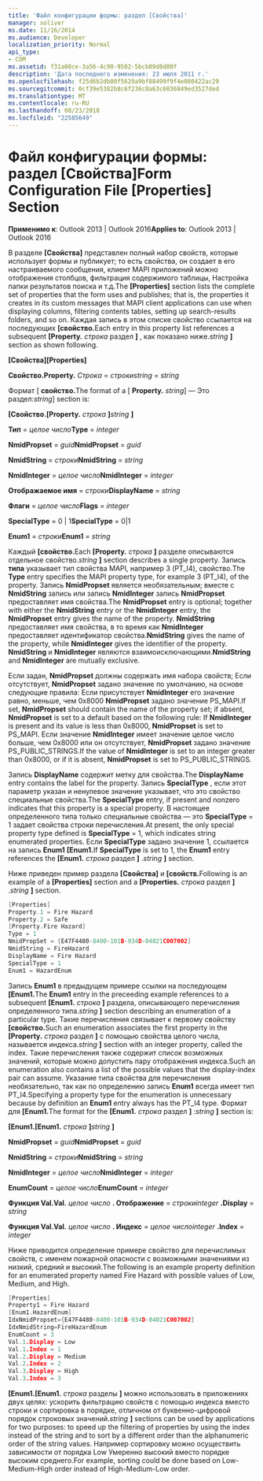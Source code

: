 ```yaml
---
title: 'Файл конфигурации формы: раздел [Свойства]'
manager: soliver
ms.date: 11/16/2014
ms.audience: Developer
localization_priority: Normal
api_type:
- COM
ms.assetid: f31a08ce-3a56-4c90-9502-5bcb09d8d80f
description: 'Дата последнего изменения: 23 июля 2011 г.'
ms.openlocfilehash: f25d6b2db00f5629a9bf88499f9f4e080422ac29
ms.sourcegitcommit: 0cf39e5382b8c6f236c8a63c6036849ed3527ded
ms.translationtype: MT
ms.contentlocale: ru-RU
ms.lasthandoff: 08/23/2018
ms.locfileid: "22585649"
---
```

# <a name="form-configuration-file-properties-section"></a><span data-ttu-id="fb168-103">Файл конфигурации формы: раздел [Свойства]</span><span class="sxs-lookup"><span data-stu-id="fb168-103">Form Configuration File [Properties] Section</span></span>

  
  
<span data-ttu-id="fb168-104">**Применимо к**: Outlook 2013 | Outlook 2016</span><span class="sxs-lookup"><span data-stu-id="fb168-104">**Applies to**: Outlook 2013 | Outlook 2016</span></span> 
  
<span data-ttu-id="fb168-105">В разделе **[Свойства]** представлен полный набор свойств, которые использует формы и публикует; то есть свойства, он создает в его настраиваемого сообщения, клиент MAPI приложений можно отображения столбцов, фильтрация содержимого таблицы, Настройка папки результатов поиска и т.д.</span><span class="sxs-lookup"><span data-stu-id="fb168-105">The **[Properties]** section lists the complete set of properties that the form uses and publishes; that is, the properties it creates in its custom messages that MAPI client applications can use when displaying columns, filtering contents tables, setting up search-results folders, and so on.</span></span> <span data-ttu-id="fb168-106">Каждая запись в этом списке свойство ссылается на последующих **[свойство.**</span><span class="sxs-lookup"><span data-stu-id="fb168-106">Each entry in this property list references a subsequent **[Property.**</span></span> <span data-ttu-id="fb168-107">_строка_ раздел **]** , как показано ниже.</span><span class="sxs-lookup"><span data-stu-id="fb168-107">_string_ **]** section as shown following.</span></span> 
  
 <span data-ttu-id="fb168-108">**[Свойства]**</span><span class="sxs-lookup"><span data-stu-id="fb168-108">**[Properties]**</span></span>
  
 <span data-ttu-id="fb168-109">**Свойство.**</span><span class="sxs-lookup"><span data-stu-id="fb168-109">**Property.**</span></span> <span data-ttu-id="fb168-110">_Строка_ =  _строки_</span><span class="sxs-lookup"><span data-stu-id="fb168-110">_string_ =  _string_</span></span>
  
<span data-ttu-id="fb168-111">Формат [ **свойство.**</span><span class="sxs-lookup"><span data-stu-id="fb168-111">The format of a [ **Property.**</span></span> <span data-ttu-id="fb168-112">_string_] — Это раздел:</span><span class="sxs-lookup"><span data-stu-id="fb168-112">_string_] section is:</span></span> 
  
 <span data-ttu-id="fb168-113">**[Свойство.**</span><span class="sxs-lookup"><span data-stu-id="fb168-113">**[Property.**</span></span> <span data-ttu-id="fb168-114">_строка_ **]**</span><span class="sxs-lookup"><span data-stu-id="fb168-114">_string_ **]**</span></span>
  
 <span data-ttu-id="fb168-115">**Тип** =  _целое число_</span><span class="sxs-lookup"><span data-stu-id="fb168-115">**Type** =  _integer_</span></span>
  
 <span data-ttu-id="fb168-116">**NmidPropset** =  _guid_</span><span class="sxs-lookup"><span data-stu-id="fb168-116">**NmidPropset** =  _guid_</span></span>
  
 <span data-ttu-id="fb168-117">**NmidString** =  _строки_</span><span class="sxs-lookup"><span data-stu-id="fb168-117">**NmidString** =  _string_</span></span>
  
 <span data-ttu-id="fb168-118">**NmidInteger** =  _целое число_</span><span class="sxs-lookup"><span data-stu-id="fb168-118">**NmidInteger** =  _integer_</span></span>
  
 <span data-ttu-id="fb168-119">**Отображаемое имя** =  _строки_</span><span class="sxs-lookup"><span data-stu-id="fb168-119">**DisplayName** =  _string_</span></span>
  
 <span data-ttu-id="fb168-120">**Флаги** =  _целое число_</span><span class="sxs-lookup"><span data-stu-id="fb168-120">**Flags** =  _integer_</span></span>
  
 <span data-ttu-id="fb168-121">**SpecialType** = 0 | 1</span><span class="sxs-lookup"><span data-stu-id="fb168-121">**SpecialType** = 0|1</span></span> 
  
 <span data-ttu-id="fb168-122">**Enum1** =  _строки_</span><span class="sxs-lookup"><span data-stu-id="fb168-122">**Enum1** =  _string_</span></span>
  
<span data-ttu-id="fb168-123">Каждый **[свойство.**</span><span class="sxs-lookup"><span data-stu-id="fb168-123">Each **[Property.**</span></span> <span data-ttu-id="fb168-124">_строка_ **]** разделе описываются отдельное свойство.</span><span class="sxs-lookup"><span data-stu-id="fb168-124">_string_ **]** section describes a single property.</span></span> <span data-ttu-id="fb168-125">Запись **типа** указывает тип свойства MAPI, например 3 (PT_I4), свойство.</span><span class="sxs-lookup"><span data-stu-id="fb168-125">The **Type** entry specifies the MAPI property type, for example 3 (PT_I4), of the property.</span></span> <span data-ttu-id="fb168-126">Запись **NmidPropset** является необязательным; вместе с **NmidString** запись или запись **NmidInteger** запись **NmidPropset** предоставляет имя свойства.</span><span class="sxs-lookup"><span data-stu-id="fb168-126">The **NmidPropset** entry is optional; together with either the **NmidString** entry or the **NmidInteger** entry, the **NmidPropset** entry gives the name of the property.</span></span> <span data-ttu-id="fb168-127">**NmidString** предоставляет имя свойства, в то время как **NmidInteger** предоставляет идентификатор свойства.</span><span class="sxs-lookup"><span data-stu-id="fb168-127">**NmidString** gives the name of the property, while **NmidInteger** gives the identifier of the property.</span></span> <span data-ttu-id="fb168-128">**NmidString** и **NmidInteger** являются взаимоисключающими.</span><span class="sxs-lookup"><span data-stu-id="fb168-128">**NmidString** and **NmidInteger** are mutually exclusive.</span></span> 
  
<span data-ttu-id="fb168-129">Если задан, **NmidPropset** должны содержать имя набора свойств; Если отсутствует, **NmidPropset** задано значение по умолчанию, на основе следующие правила: Если присутствует **NmidInteger** его значение равно, меньше, чем 0x8000 **NmidPropset** задано значение PS_MAPI.</span><span class="sxs-lookup"><span data-stu-id="fb168-129">If set, **NmidPropset** should contain the name of the property set; if absent, **NmidPropset** is set to a default based on the following rule: If **NmidInteger** is present and its value is less than 0x8000, **NmidPropset** is set to PS_MAPI.</span></span> <span data-ttu-id="fb168-130">Если значение **NmidInteger** имеет значение целое число больше, чем 0x8000 или он отсутствует, **NmidPropset** задано значение PS_PUBLIC_STRINGS.</span><span class="sxs-lookup"><span data-stu-id="fb168-130">If the value of **NmidInteger** is set to an integer greater than 0x8000, or if it is absent, **NmidPropset** is set to PS_PUBLIC_STRINGS.</span></span> 
  
<span data-ttu-id="fb168-131">Запись **DisplayName** содержит метку для свойства.</span><span class="sxs-lookup"><span data-stu-id="fb168-131">The **DisplayName** entry contains the label for the property.</span></span> <span data-ttu-id="fb168-132">Запись **SpecialType** , если этот параметр указан и ненулевое значение указывает, что это свойство специальные свойства.</span><span class="sxs-lookup"><span data-stu-id="fb168-132">The **SpecialType** entry, if present and nonzero indicates that this property is a special property.</span></span> <span data-ttu-id="fb168-133">В настоящее определенного типа только специальные свойства — это **SpecialType** = 1 задает свойства строки перечисления.</span><span class="sxs-lookup"><span data-stu-id="fb168-133">At present, the only special property type defined is **SpecialType** = 1, which indicates string enumerated properties.</span></span> <span data-ttu-id="fb168-134">Если **SpecialType** задано значение 1, ссылается на запись **Enum1** **[Enum1.**</span><span class="sxs-lookup"><span data-stu-id="fb168-134">If **SpecialType** is set to 1, the **Enum1** entry references the **[Enum1.**</span></span> <span data-ttu-id="fb168-135">_строка_ раздел **]** .</span><span class="sxs-lookup"><span data-stu-id="fb168-135">_string_ **]** section.</span></span> 
  
<span data-ttu-id="fb168-136">Ниже приведен пример раздела **[Свойства]** и **[свойств.**</span><span class="sxs-lookup"><span data-stu-id="fb168-136">Following is an example of a **[Properties]** section and a **[Properties.**</span></span> <span data-ttu-id="fb168-137">_строка_ раздел **]** .</span><span class="sxs-lookup"><span data-stu-id="fb168-137">_string_ **]** section.</span></span> 
  
```cpp
[Properties]
Property.1 = Fire Hazard
Property.2 = Safe
[Property.Fire Hazard]
Type = 1
NmidPropSet = {E47F4480-8400-101B-934D-04021C007002]
NmidString = FireHazard
DisplayName = Fire Hazard
SpecialType = 1
Enum1 = HazardEnum

```

<span data-ttu-id="fb168-138">Запись **Enum1** в предыдущем примере ссылки на последующем **[Enum1.**</span><span class="sxs-lookup"><span data-stu-id="fb168-138">The **Enum1** entry in the preceeding example references to a subsequent **[Enum1.**</span></span> <span data-ttu-id="fb168-139">_строка_ **]** раздела, описывающего перечисления определенного типа.</span><span class="sxs-lookup"><span data-stu-id="fb168-139">_string_ **]** section describing an enumeration of a particular type.</span></span> <span data-ttu-id="fb168-140">Такие перечисления связывает к первому свойству **[свойство.**</span><span class="sxs-lookup"><span data-stu-id="fb168-140">Such an enumeration associates the first property in the **[Property.**</span></span> <span data-ttu-id="fb168-141">_строка_ раздел **]** с помощью свойства целого числа, называется индекса.</span><span class="sxs-lookup"><span data-stu-id="fb168-141">_string_ **]** section with an integer property, called the index.</span></span> <span data-ttu-id="fb168-142">Такие перечисления также содержит список возможных значений, которые можно допустить пару отображения индекса.</span><span class="sxs-lookup"><span data-stu-id="fb168-142">Such an enumeration also contains a list of the possible values that the display-index pair can assume.</span></span> <span data-ttu-id="fb168-143">Указание типа свойства для перечисления необязательно, так как по определению запись **Enum1** всегда имеет тип PT_I4.</span><span class="sxs-lookup"><span data-stu-id="fb168-143">Specifying a property type for the enumeration is unnecessary because by definition an **Enum1** entry always has the PT_I4 type.</span></span> <span data-ttu-id="fb168-144">Формат для **[Enum1.**</span><span class="sxs-lookup"><span data-stu-id="fb168-144">The format for the **[Enum1.**</span></span> <span data-ttu-id="fb168-145">_строка_ раздел **]** :</span><span class="sxs-lookup"><span data-stu-id="fb168-145">_string_ **]** section is:</span></span> 
  
 <span data-ttu-id="fb168-146">**[Enum1.**</span><span class="sxs-lookup"><span data-stu-id="fb168-146">**[Enum1.**</span></span> <span data-ttu-id="fb168-147">_строка_ **]**</span><span class="sxs-lookup"><span data-stu-id="fb168-147">_string_ **]**</span></span>
  
 <span data-ttu-id="fb168-148">**NmidPropset** =  _guid_</span><span class="sxs-lookup"><span data-stu-id="fb168-148">**NmidPropset** =  _guid_</span></span>
  
 <span data-ttu-id="fb168-149">**NmidString** =  _строки_</span><span class="sxs-lookup"><span data-stu-id="fb168-149">**NmidString** =  _string_</span></span>
  
 <span data-ttu-id="fb168-150">**NmidInteger** =  _целое число_</span><span class="sxs-lookup"><span data-stu-id="fb168-150">**NmidInteger** =  _integer_</span></span>
  
 <span data-ttu-id="fb168-151">**EnumCount** =  _целое число_</span><span class="sxs-lookup"><span data-stu-id="fb168-151">**EnumCount** =  _integer_</span></span>
  
 <span data-ttu-id="fb168-152">**Функция Val.**</span><span class="sxs-lookup"><span data-stu-id="fb168-152">**Val.**</span></span> <span data-ttu-id="fb168-153">_целое число_ **. Отображение** =  _строки_</span><span class="sxs-lookup"><span data-stu-id="fb168-153">_integer_ **.Display** =  _string_</span></span>
  
 <span data-ttu-id="fb168-154">**Функция Val.**</span><span class="sxs-lookup"><span data-stu-id="fb168-154">**Val.**</span></span> <span data-ttu-id="fb168-155">_целое число_ **. Индекс** =  _целое число_</span><span class="sxs-lookup"><span data-stu-id="fb168-155">_integer_ **.Index** =  _integer_</span></span>
  
<span data-ttu-id="fb168-156">Ниже приводится определение примере свойство для перечислимых свойств, с именем пожарной опасности с возможными значениями из низкий, средний и высокий.</span><span class="sxs-lookup"><span data-stu-id="fb168-156">The following is an example property definition for an enumerated property named Fire Hazard with possible values of Low, Medium, and High.</span></span>
  
```cpp
[Properties]
Property1 = Fire Hazard
[Enum1.HazardEnum]
IdxNmidPropset={E47F4480-8400-101B-934D-04021C007002]
IdxNmidString=FireHazardEnum
EnumCount = 3
Val.1.Display = Low
Val.1.Index = 1
Val.2.Display = Medium
Val.2.Index = 2
Val.3.Display = High
Val.3.Index = 3

```

 <span data-ttu-id="fb168-157">**[Enum1.**</span><span class="sxs-lookup"><span data-stu-id="fb168-157">**[Enum1.**</span></span> <span data-ttu-id="fb168-158">_строка_ разделы **]** можно использовать в приложениях двух целях: ускорить фильтрацию свойств с помощью индекса вместо строки и сортировка в порядке, отличном от буквенно-цифровой порядок строковых значений.</span><span class="sxs-lookup"><span data-stu-id="fb168-158">_string_ **]** sections can be used by applications for two purposes: to speed up the filtering of properties by using the index instead of the string and to sort by a different order than the alphanumeric order of the string values.</span></span> <span data-ttu-id="fb168-159">Например сортировку можно осуществить зависимости от порядка Low Умеренно высокий вместо порядке высоким среднего.</span><span class="sxs-lookup"><span data-stu-id="fb168-159">For example, sorting could be done based on Low-Medium-High order instead of High-Medium-Low order.</span></span> 
  

